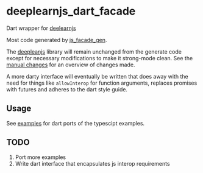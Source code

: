 # deeplearnjs_dart_facade

Dart wrapper for [deelearnjs](https://pair-code.github.io/deeplearnjs/)

Most code generated by [js_facade_gen](https://github.com/dart-lang/js_facade_gen).

The [deepleanjs](https://github.com/jackd/deeplearnjs-dart-facade/tree/master/lib/deeplearnjs.dart) library will remain unchanged from the generate code except for necessary modifications to make it strong-mode clean. See the [manual changes](https://github.com/jackd/deeplearnjs-dart-facade/blob/master/lib/src/manual_changes.log) for an overview of changes made.

A more darty interface will eventually be written that does away with the need for things like `allowInterop` for function arguments, replaces promises with futures and adheres to the dart style guide.

## Usage
See [examples](https://github.com/jackd/deeplearnjs-dart-facade/tree/master/example) for dart ports of the typescipt examples.

## TODO
1. Port more examples
2. Write dart interface that encapsulates js interop requirements
